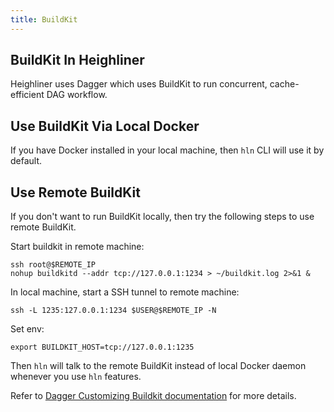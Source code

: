 ```yaml
---
title: BuildKit
---
```


## BuildKit In Heighliner

Heighliner uses Dagger which uses BuildKit to run concurrent, cache-efficient DAG workflow.

## Use BuildKit Via Local Docker

If you have Docker installed in your local machine, then `hln` CLI will use it by default.

## Use Remote BuildKit

If you don't want to run BuildKit locally, then try the following steps to use remote BuildKit.

Start buildkit in remote machine:

```shell
ssh root@$REMOTE_IP
nohup buildkitd --addr tcp://127.0.0.1:1234 > ~/buildkit.log 2>&1 &
```

In local machine, start a SSH tunnel to remote machine:

```shell
ssh -L 1235:127.0.0.1:1234 $USER@$REMOTE_IP -N
```

Set env:

```shell
export BUILDKIT_HOST=tcp://127.0.0.1:1235
```

Then `hln` will talk to the remote BuildKit instead of local Docker daemon whenever you use `hln` features.

Refer to [Dagger Customizing Buildkit documentation](https://docs.dagger.io/1223/custom-buildkit/) for more details.
